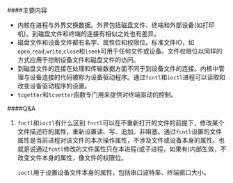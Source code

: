 ####主要内容
- 内核在进程与外界交换数据。外界包括磁盘文件、终端和外部设备(如打印机)。到磁盘文件和终端的连接有相似之处也有差异。
- 磁盘文件和设备文件都有名字、属性位和权限位。标准文件IO，如`open`,`read`,`write`,`close`和`lseek`可用于任何文件或设备。文件权限位以同样的方式应用于控制设备文件和磁盘文件的访问。
- 到磁盘文件的连接在处理和传输数据方面不同于到设备文件的连接。内核中管理与设备连接的代码被称为设备驱动程序。通过`fcntl`和`ioctl`进程可以读取和改变设备驱动程序的设置。
- `tcgetter`和`tcsetter`函数专门用来提供对终端驱动的控制。

####Q&A
1. `fnctl`和`ioctl`有什么区别
    `fnctl`可以在不重新打开的文件的前提下，修改某个文件描述符的属性，重新设置读、写、追加、非阻塞。通过`fcntl`设置的文件属性是当前进程对该文件的本次操作属性，不涉及文件或设备本身的属性。也就是说通过`fcntl`修改的文件属性只在本进程(或子进程，如果有)内部生效，不改变文件本身的属性，像文件的权限位。

    `ioctl`用于设置设备文件本身的属性，包括串口波特率、终端窗口大小。